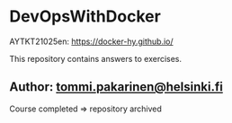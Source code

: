 # DevOpsWithDocker
AYTKT21025en: https://docker-hy.github.io/

This repository contains answers to exercises.

Author: tommi.pakarinen@helsinki.fi
----
Course completed => repository archived
